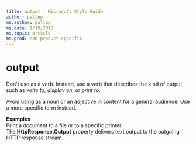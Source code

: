 ```yaml
---
title: output - Microsoft Style Guide
author: pallep
ms.author: pallep
ms.date: 1/19/2018
ms.topic: article
ms.prod: non-product-specific
---
```


# output

Don't use as a verb. Instead, use a verb that describes the kind of output, such as *write to,* *display on,* or *print to*.

Avoid using as a noun or an adjective in content for a general audience. Use a more specific term instead.

**Examples**  
Print a document to a file or to a specific printer.  
The **HttpResponse.Output** property delivers text output to the outgoing HTTP response stream.
